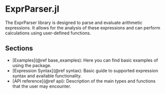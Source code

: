 # ExprParser.jl

The ExprParser library is designed to parse and evaluate arithmetic expressions. It allows for the analysis of these expressions and can perform calculations using user-defined functions.

## Sections
- [Examples](@ref base_examples): Here you can find basic examples of using the package.
- [Expression Syntax](@ref syntax): Basic guide to supported expression syntax and available functionality.
- [API reference](@ref api): Description of the main types and functions that the user may encounter.
